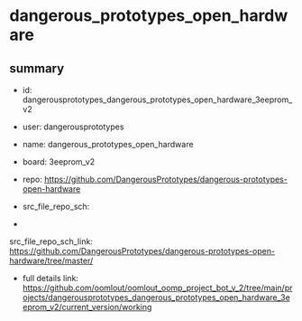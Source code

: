 # dangerous_prototypes_open_hardware
 
## summary 
* id: dangerousprototypes_dangerous_prototypes_open_hardware_3eeprom_v2
* user: dangerousprototypes
* name: dangerous_prototypes_open_hardware
* board: 3eeprom_v2
* repo: https://github.com/DangerousPrototypes/dangerous-prototypes-open-hardware



* src_file_repo_sch: 
*
 src_file_repo_sch_link: https://github.com/DangerousPrototypes/dangerous-prototypes-open-hardware/tree/master/
* full details link: https://github.com/oomlout/oomlout_oomp_project_bot_v_2/tree/main/projects/dangerousprototypes_dangerous_prototypes_open_hardware_3eeprom_v2/current_version/working  






